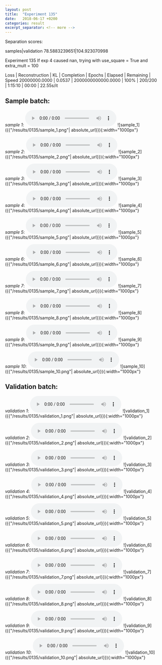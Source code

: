 ```yaml
---
layout: post
title:  "Experiment 135"
date:   2018-06-17 +0200
categories: result
excerpt_separator: <!-- more -->
---
```

Separation scores:

samples|validation
78.5883239651|104.923070998
<!-- more -->
Experiment 135
If exp 4 caused nan, trying with use_square = True and extra_mult = 100

Loss | Reconstruction | KL | Completion | Epochs | Elapsed | Remaining | Speed
20000000.0000 | 0.0537 | 2000000000000.0000 | 100% | 200/200 | 1:15:10 | 00:00 | 22.55s/it

## **Sample batch**:
_sample 1_:
<audio src="/ResultsOverview/results/0135/sample_1.wav" controls preload></audio>
![sample_1]({{"/results/0135/sample_1.png"| absolute_url}}){:width="1000px"}

_sample 2_:
<audio src="/ResultsOverview/results/0135/sample_2.wav" controls preload></audio>
![sample_2]({{"/results/0135/sample_2.png"| absolute_url}}){:width="1000px"}

_sample 3_:
<audio src="/ResultsOverview/results/0135/sample_3.wav" controls preload></audio>
![sample_3]({{"/results/0135/sample_3.png"| absolute_url}}){:width="1000px"}

_sample 4_:
<audio src="/ResultsOverview/results/0135/sample_4.wav" controls preload></audio>
![sample_4]({{"/results/0135/sample_4.png"| absolute_url}}){:width="1000px"}

_sample 5_:
<audio src="/ResultsOverview/results/0135/sample_5.wav" controls preload></audio>
![sample_5]({{"/results/0135/sample_5.png"| absolute_url}}){:width="1000px"}

_sample 6_:
<audio src="/ResultsOverview/results/0135/sample_6.wav" controls preload></audio>
![sample_6]({{"/results/0135/sample_6.png"| absolute_url}}){:width="1000px"}

_sample 7_:
<audio src="/ResultsOverview/results/0135/sample_7.wav" controls preload></audio>
![sample_7]({{"/results/0135/sample_7.png"| absolute_url}}){:width="1000px"}

_sample 8_:
<audio src="/ResultsOverview/results/0135/sample_8.wav" controls preload></audio>
![sample_8]({{"/results/0135/sample_8.png"| absolute_url}}){:width="1000px"}

_sample 9_:
<audio src="/ResultsOverview/results/0135/sample_9.wav" controls preload></audio>
![sample_9]({{"/results/0135/sample_9.png"| absolute_url}}){:width="1000px"}

_sample 10_:
<audio src="/ResultsOverview/results/0135/sample_10.wav" controls preload></audio>
![sample_10]({{"/results/0135/sample_10.png"| absolute_url}}){:width="1000px"}

## **Validation batch**:
_validation 1_:
<audio src="/ResultsOverview/results/0135/validation_1.wav" controls preload></audio>
![validation_1]({{"/results/0135/validation_1.png"| absolute_url}}){:width="1000px"}

_validation 2_:
<audio src="/ResultsOverview/results/0135/validation_2.wav" controls preload></audio>
![validation_2]({{"/results/0135/validation_2.png"| absolute_url}}){:width="1000px"}

_validation 3_:
<audio src="/ResultsOverview/results/0135/validation_3.wav" controls preload></audio>
![validation_3]({{"/results/0135/validation_3.png"| absolute_url}}){:width="1000px"}

_validation 4_:
<audio src="/ResultsOverview/results/0135/validation_4.wav" controls preload></audio>
![validation_4]({{"/results/0135/validation_4.png"| absolute_url}}){:width="1000px"}

_validation 5_:
<audio src="/ResultsOverview/results/0135/validation_5.wav" controls preload></audio>
![validation_5]({{"/results/0135/validation_5.png"| absolute_url}}){:width="1000px"}

_validation 6_:
<audio src="/ResultsOverview/results/0135/validation_6.wav" controls preload></audio>
![validation_6]({{"/results/0135/validation_6.png"| absolute_url}}){:width="1000px"}

_validation 7_:
<audio src="/ResultsOverview/results/0135/validation_7.wav" controls preload></audio>
![validation_7]({{"/results/0135/validation_7.png"| absolute_url}}){:width="1000px"}

_validation 8_:
<audio src="/ResultsOverview/results/0135/validation_8.wav" controls preload></audio>
![validation_8]({{"/results/0135/validation_8.png"| absolute_url}}){:width="1000px"}

_validation 9_:
<audio src="/ResultsOverview/results/0135/validation_9.wav" controls preload></audio>
![validation_9]({{"/results/0135/validation_9.png"| absolute_url}}){:width="1000px"}

_validation 10_:
<audio src="/ResultsOverview/results/0135/validation_10.wav" controls preload></audio>
![validation_10]({{"/results/0135/validation_10.png"| absolute_url}}){:width="1000px"}
